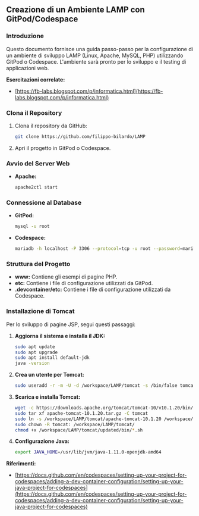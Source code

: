 ## **Creazione di un Ambiente LAMP con GitPod/Codespace**

### **Introduzione**

Questo documento fornisce una guida passo-passo per la configurazione di un ambiente di sviluppo LAMP (Linux, Apache, MySQL, PHP) utilizzando GitPod o Codespace. L'ambiente sarà pronto per lo sviluppo e il testing di applicazioni web.

**Esercitazioni correlate:**
* [https://fb-labs.blogspot.com/p/informatica.html](https://fb-labs.blogspot.com/p/informatica.html)

### **Clona il Repository**

1. Clona il repository da GitHub:
   ```bash
   git clone https://github.com/filippo-bilardo/LAMP
   ```
2. Apri il progetto in GitPod o Codespace.

### **Avvio del Server Web**

* **Apache:**
   ```bash
   apache2ctl start
   ```

### **Connessione al Database**

* **GitPod:**
   ```bash
   mysql -u root
   ```
* **Codespace:**
   ```bash
   mariadb -h localhost -P 3306 --protocol=tcp -u root --password=mariadb -D mariadb
   ```

### **Struttura del Progetto**
* **www:** Contiene gli esempi di pagine PHP.
* **etc:** Contiene i file di configurazione utilizzati da GitPod.
* **.devcontainer/etc:** Contiene i file di configurazione utilizzati da Codespace.

### **Installazione di Tomcat**

Per lo sviluppo di pagine JSP, segui questi passaggi:

1. **Aggiorna il sistema e installa il JDK:**
   ```bash
   sudo apt update
   sudo apt upgrade
   sudo apt install default-jdk
   java -version
   ```
2. **Crea un utente per Tomcat:**
   ```bash
   sudo useradd -r -m -U -d /workspace/LAMP/tomcat -s /bin/false tomcat
   ```
3. **Scarica e installa Tomcat:**
   ```bash
   wget -c https://downloads.apache.org/tomcat/tomcat-10/v10.1.20/bin/apache-tomcat-10.1.20.tar.gz
   sudo tar xf apache-tomcat-10.1.20.tar.gz -C tomcat
   sudo ln -s /workspace/LAMP/tomcat/apache-tomcat-10.1.20 /workspace/LAMP/tomcat/updated
   sudo chown -R tomcat: /workspace/LAMP/tomcat/
   chmod +x /workspace/LAMP/tomcat/updated/bin/*.sh
   ```
4. **Configurazione Java:**
   ```bash
   export JAVA_HOME=/usr/lib/jvm/java-1.11.0-openjdk-amd64
   ```

**Riferimenti:**
* [https://docs.github.com/en/codespaces/setting-up-your-project-for-codespaces/adding-a-dev-container-configuration/setting-up-your-java-project-for-codespaces](https://docs.github.com/en/codespaces/setting-up-your-project-for-codespaces/adding-a-dev-container-configuration/setting-up-your-java-project-for-codespaces)


